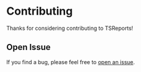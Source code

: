 # Contributing

Thanks for considering contributing to TSReports!

## Open Issue

If you find a bug, please feel free to [open an issue](https://github.com/TDSTOS/TSReports/issues).
